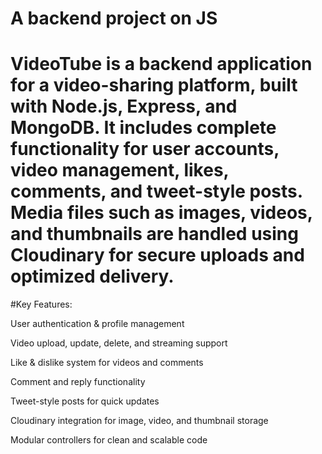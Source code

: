 # A backend project on JS

# VideoTube is a backend application for a video-sharing platform, built with Node.js, Express, and MongoDB. It includes complete functionality for user accounts, video management, likes, comments, and tweet-style posts. Media files such as images, videos, and thumbnails are handled using Cloudinary for secure uploads and optimized delivery.

#Key Features:

User authentication & profile management

Video upload, update, delete, and streaming support

Like & dislike system for videos and comments

Comment and reply functionality

Tweet-style posts for quick updates

Cloudinary integration for image, video, and thumbnail storage

Modular controllers for clean and scalable code
